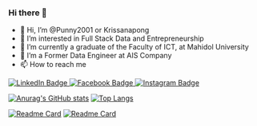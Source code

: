### Hi there 👋

<!--
**Punny2001/Punny2001** is a ✨ _special_ ✨ repository because its `README.md` (this file) appears on your GitHub profile.

Here are some ideas to get you started:

- 🔭 I’m currently working on ...
- 🌱 I’m currently learning ...
- 👯 I’m looking to collaborate on ...
- 🤔 I’m looking for help with ...
- 💬 Ask me about ...
- 📫 How to reach me: ...
- 😄 Pronouns: ...
- ⚡ Fun fact: ...
-->

- 👋 Hi, I’m @Punny2001 or Krissanapong
- 👀 I’m interested in Full Stack Data and Entrepreneurship
- 🌱 I’m currently a graduate of the Faculty of ICT, at Mahidol University
- 💞️ I’m a Former Data Engineer at AIS Company
- 📫 How to reach me 
<div id="badges">
  <a href="https://www.linkedin.com/in/krissanapong-palakham/">
    <img src="https://img.shields.io/badge/LinkedIn-0077B5?style=for-the-badge&logo=linkedin&logoColor=white" alt="LinkedIn Badge"/>
  </a>
  <a href="https://www.facebook.com/krissanapong.palakham">
    <img src="https://img.shields.io/badge/Facebook-1877F2?style=for-the-badge&logo=facebook&logoColor=white" alt="Facebook Badge"/>
  </a>
  <a href="https://www.instagram.com/ppunnyyyy_/">
    <img src="https://img.shields.io/badge/Instagram-E4405F?style=for-the-badge&logo=instagram&logoColor=white" alt="Instagram Badge"/>
  </a>
</div>

[![Anurag's GitHub stats](https://github-readme-stats.vercel.app/api?username=Punny2001&&theme=tokyonight&&show_icons=true)](https://github.com/Punny2001/github-readme-stats)
[![Top Langs](https://github-readme-stats.vercel.app/api/top-langs/?username=punny2001)](https://github.com/punny2001/github-readme-stats)


[![Readme Card](https://github-readme-stats.vercel.app/api/pin/?username=Punny2001&repo=Gammation&&theme=tokyonight)](https://github.com/Punny2001/Gammation)
[![Readme Card](https://github-readme-stats.vercel.app/api/pin/?username=Punny2001&repo=Encrypted-Text-Editor&&theme=tokyonight)](https://github.com/Punny2001/Encrypted-Text-Editor)
